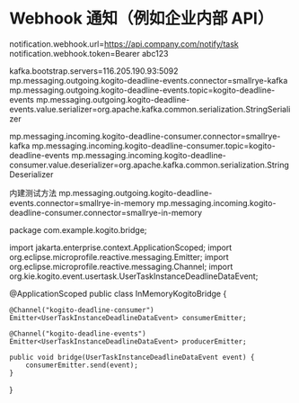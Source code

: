 # Webhook 通知（例如企业内部 API）
notification.webhook.url=https://api.company.com/notify/task
notification.webhook.token=Bearer abc123


kafka.bootstrap.servers=116.205.190.93:5092
mp.messaging.outgoing.kogito-deadline-events.connector=smallrye-kafka
mp.messaging.outgoing.kogito-deadline-events.topic=kogito-deadline-events
mp.messaging.outgoing.kogito-deadline-events.value.serializer=org.apache.kafka.common.serialization.StringSerializer

mp.messaging.incoming.kogito-deadline-consumer.connector=smallrye-kafka
mp.messaging.incoming.kogito-deadline-consumer.topic=kogito-deadline-events
mp.messaging.incoming.kogito-deadline-consumer.value.deserializer=org.apache.kafka.common.serialization.StringDeserializer

内建测试方法
mp.messaging.outgoing.kogito-deadline-events.connector=smallrye-in-memory
mp.messaging.incoming.kogito-deadline-consumer.connector=smallrye-in-memory


package com.example.kogito.bridge;

import jakarta.enterprise.context.ApplicationScoped;
import org.eclipse.microprofile.reactive.messaging.Emitter;
import org.eclipse.microprofile.reactive.messaging.Channel;
import org.kie.kogito.event.usertask.UserTaskInstanceDeadlineDataEvent;

@ApplicationScoped
public class InMemoryKogitoBridge {

    @Channel("kogito-deadline-consumer")
    Emitter<UserTaskInstanceDeadlineDataEvent> consumerEmitter;

    @Channel("kogito-deadline-events")
    Emitter<UserTaskInstanceDeadlineDataEvent> producerEmitter;

    public void bridge(UserTaskInstanceDeadlineDataEvent event) {
        consumerEmitter.send(event);
    }
}